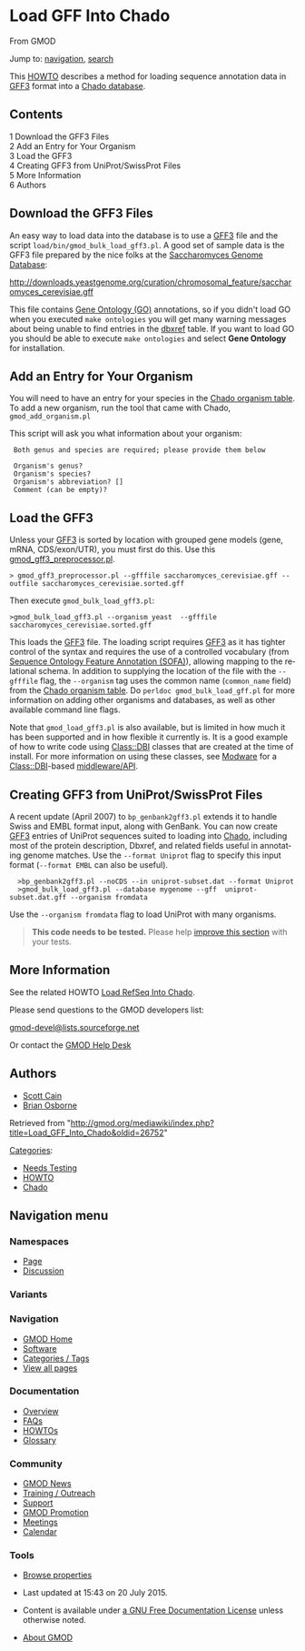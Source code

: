 <div id="mw-page-base" class="noprint">

</div>

<div id="mw-head-base" class="noprint">

</div>

<div id="content" class="mw-body" role="main">

<span id="top"></span>

<div id="mw-js-message" style="display:none;">

</div>



# <span dir="auto">Load GFF Into Chado</span>

<div id="bodyContent">

<div id="siteSub">

From GMOD

</div>

<div id="contentSub">

</div>

<div id="jump-to-nav" class="mw-jump">

Jump to: [navigation](#mw-navigation), [search](#p-search)

</div>

<div id="mw-content-text" class="mw-content-ltr" lang="en" dir="ltr">

This [HOWTO](Category:HOWTO "Category:HOWTO") describes a method for
loading sequence annotation data in [GFF3](GFF3 "GFF3") format into a
[Chado database](Chado_-_Getting_Started "Chado - Getting Started").

<div id="toc" class="toc">

<div id="toctitle">

## Contents

</div>

- [<span class="tocnumber">1</span> <span class="toctext">Download the
  GFF3 Files</span>](#Download_the_GFF3_Files)
- [<span class="tocnumber">2</span> <span class="toctext">Add an Entry
  for Your Organism</span>](#Add_an_Entry_for_Your_Organism)
- [<span class="tocnumber">3</span> <span class="toctext">Load the
  GFF3</span>](#Load_the_GFF3)
- [<span class="tocnumber">4</span> <span class="toctext">Creating GFF3
  from UniProt/SwissProt
  Files</span>](#Creating_GFF3_from_UniProt.2FSwissProt_Files)
- [<span class="tocnumber">5</span> <span class="toctext">More
  Information</span>](#More_Information)
- [<span class="tocnumber">6</span>
  <span class="toctext">Authors</span>](#Authors)

</div>

## <span id="Download_the_GFF3_Files" class="mw-headline">Download the GFF3 Files</span>

An easy way to load data into the database is to use a
[GFF3](GFF3 "GFF3") file and the script
`load/bin/gmod_bulk_load_gff3.pl`. A good set of sample data is the GFF3
file prepared by the nice folks at the [Saccharomyces Genome
Database](Category:SGD "Category:SGD"):

<a
href="http://downloads.yeastgenome.org/curation/chromosomal_feature/saccharomyces_cerevisiae.gff"
class="external free"
rel="nofollow">http://downloads.yeastgenome.org/curation/chromosomal_feature/saccharomyces_cerevisiae.gff</a>

This file contains
<a href="http://geneontology.org" class="external text"
rel="nofollow">Gene Ontology (GO)</a> annotations, so if you didn't load
GO when you executed `make ontologies` you will get many warning
messages about being unable to find entries in the
[dbxref](Chado_Tables#Table:_dbxref "Chado Tables") table. If you want
to load GO you should be able to execute `make ontologies` and select
**Gene Ontology** for installation.

## <span id="Add_an_Entry_for_Your_Organism" class="mw-headline">Add an Entry for Your Organism</span>

You will need to have an entry for your species in the [Chado organism
table](Chado_Tables#Table:_organism "Chado Tables"). To add a new
organism, run the tool that came with Chado, `gmod_add_organism.pl`

This script will ask you what information about your organism:

     Both genus and species are required; please provide them below

     Organism's genus?  
     Organism's species?  
     Organism's abbreviation? [] 
     Comment (can be empty)?

## <span id="Load_the_GFF3" class="mw-headline">Load the GFF3</span>

Unless your [GFF3](GFF3 "GFF3") is sorted by location with grouped gene
models (gene, mRNA, CDS/exon/UTR), you must first do this. Use this <a
href="http://gmod.cvs.sourceforge.net/*checkout*/gmod/schema/chado/bin/gmod_gff3_preprocessor.pl"
class="external text" rel="nofollow">gmod_gff3_preprocessor.pl</a>.

    > gmod_gff3_preprocessor.pl --gfffile saccharomyces_cerevisiae.gff --outfile saccharomyces_cerevisiae.sorted.gff

Then execute `gmod_bulk_load_gff3.pl`:

    >gmod_bulk_load_gff3.pl --organism yeast  --gfffile saccharomyces_cerevisiae.sorted.gff

This loads the [GFF3](GFF3 "GFF3") file. The loading script requires
[GFF3](GFF3 "GFF3") as it has tighter control of the syntax and requires
the use of a controlled vocabulary (from
<a href="http://sequenceontology.org" class="external text"
rel="nofollow">Sequence Ontology Feature Annotation (SOFA)</a>),
allowing mapping to the relational schema. In addition to supplying the
location of the file with the `--gfffile` flag, the `--organism` tag
uses the common name (`common_name` field) from the [Chado organism
table](Chado_Tables#Table:_organism "Chado Tables"). Do
`perldoc gmod_bulk_load_gff.pl` for more information on adding other
organisms and databases, as well as other available command line flags.

Note that `gmod_load_gff3.pl` is also available, but is limited in how
much it has been supported and in how flexible it currently is. It is a
good example of how to write code using
<a href="http://search.cpan.org/perldoc?Class::DBI"
class="external text" rel="nofollow">Class::DBI</a> classes that are
created at the time of install. For more information on using these
classes, see [Modware](Modware "Modware") for a
<a href="http://search.cpan.org/perldoc?Class::DBI"
class="external text" rel="nofollow">Class::DBI</a>-based
[middleware/API](Category:Middleware "Category:Middleware").

## <span id="Creating_GFF3_from_UniProt.2FSwissProt_Files" class="mw-headline">Creating GFF3 from UniProt/SwissProt Files</span>

A recent update (April 2007) to `bp_genbank2gff3.pl` extends it to
handle Swiss and EMBL format input, along with GenBank. You can now
create [GFF3](GFF3 "GFF3") entries of UniProt sequences suited to
loading into
<a href="Chado" class="mw-redirect" title="Chado">Chado</a>, including
most of the protein description, Dbxref, and related fields useful in
annotating genome matches. Use the `--format Uniprot` flag to specify
this input format (`--format EMBL` can also be useful).

      >bp_genbank2gff3.pl --noCDS --in uniprot-subset.dat --format Uniprot
      >gmod_bulk_load_gff3.pl --database mygenome --gff  uniprot-subset.dat.gff --organism fromdata

Use the `--organism fromdata` flag to load UniProt with many organisms.

> **This code needs to be tested.** <span class="small">Please help <a
> href="http://gmod.org/mediawiki/index.php?title=Load_GFF_Into_Chado&amp;action=edit"
> class="external text" rel="nofollow">improve this section</a> with
> your tests.</span>

## <span id="More_Information" class="mw-headline">More Information</span>

See the related HOWTO [Load RefSeq Into
Chado](Load_RefSeq_Into_Chado "Load RefSeq Into Chado").

Please send questions to the GMOD developers list:

<a href="mailto:gmod-devel@lists.sourceforge.net" class="external text"
rel="nofollow">gmod-devel@lists.sourceforge.net</a>

Or contact the [GMOD Help Desk](GMOD_Help_Desk "GMOD Help Desk")

## <span id="Authors" class="mw-headline">Authors</span>

- [Scott Cain](User:Scott "User:Scott")
- <a href="http://www.bioperl.org/wiki/Brian_Osborne" class="extiw"
  title="bp:Brian Osborne">Brian Osborne</a>

</div>

<div class="printfooter">

Retrieved from
"<http://gmod.org/mediawiki/index.php?title=Load_GFF_Into_Chado&oldid=26752>"

</div>

<div id="catlinks" class="catlinks">

<div id="mw-normal-catlinks" class="mw-normal-catlinks">

[Categories](Special:Categories "Special:Categories"):

- [Needs Testing](Category:Needs_Testing "Category:Needs Testing")
- [HOWTO](Category:HOWTO "Category:HOWTO")
- [Chado](Category:Chado "Category:Chado")

</div>

</div>

<div class="visualClear">

</div>

</div>

</div>

<div id="mw-navigation">

## Navigation menu

<div id="mw-head">



<div id="left-navigation">

<div id="p-namespaces" class="vectorTabs" role="navigation"
aria-labelledby="p-namespaces-label">

### Namespaces

- <span id="ca-nstab-main"><a href="Load_GFF_Into_Chado" accesskey="c"
  title="View the content page [c]">Page</a></span>
- <span id="ca-talk"><a
  href="http://gmod.org/mediawiki/index.php?title=Talk:Load_GFF_Into_Chado&amp;action=edit&amp;redlink=1"
  accesskey="t"
  title="Discussion about the content page [t]">Discussion</a></span>

</div>

<div id="p-variants" class="vectorMenu emptyPortlet" role="navigation"
aria-labelledby="p-variants-label">

### 

### Variants[](#)

<div class="menu">

</div>

</div>

</div>





</div>

</div>

</div>

<div id="mw-panel">

<div id="p-logo" role="banner">

<a href="Main_Page"
style="background-image: url(../images/GMOD-cogs.png);"
title="Visit the main page"></a>

</div>

<div id="p-Navigation" class="portal" role="navigation"
aria-labelledby="p-Navigation-label">

### Navigation

<div class="body">

- <span id="n-GMOD-Home">[GMOD Home](Main_Page)</span>
- <span id="n-Software">[Software](GMOD_Components)</span>
- <span id="n-Categories-.2F-Tags">[Categories /
  Tags](Categories)</span>
- <span id="n-View-all-pages">[View all pages](Special:AllPages)</span>

</div>

</div>

<div id="p-Documentation" class="portal" role="navigation"
aria-labelledby="p-Documentation-label">

### Documentation

<div class="body">

- <span id="n-Overview">[Overview](Overview)</span>
- <span id="n-FAQs">[FAQs](Category:FAQ)</span>
- <span id="n-HOWTOs">[HOWTOs](Category:HOWTO)</span>
- <span id="n-Glossary">[Glossary](Glossary)</span>

</div>

</div>

<div id="p-Community" class="portal" role="navigation"
aria-labelledby="p-Community-label">

### Community

<div class="body">

- <span id="n-GMOD-News">[GMOD News](GMOD_News)</span>
- <span id="n-Training-.2F-Outreach">[Training /
  Outreach](Training_and_Outreach)</span>
- <span id="n-Support">[Support](Support)</span>
- <span id="n-GMOD-Promotion">[GMOD Promotion](GMOD_Promotion)</span>
- <span id="n-Meetings">[Meetings](Meetings)</span>
- <span id="n-Calendar">[Calendar](Calendar)</span>

</div>

</div>

<div id="p-tb" class="portal" role="navigation"
aria-labelledby="p-tb-label">

### Tools

<div class="body">


- <span id="t-smwbrowselink"><a href="Special:Browse/Load_GFF_Into_Chado" rel="smw-browse">Browse
  properties</a></span>


</div>

</div>

</div>

</div>

<div id="footer" role="contentinfo">

- <span id="footer-info-lastmod">Last updated at 15:43 on 20 July
  2015.</span>
<!-- - <span id="footer-info-viewcount">151,008 page views.</span> -->
- <span id="footer-info-copyright">Content is available under
  <a href="http://www.gnu.org/licenses/fdl-1.3.html" class="external"
  rel="nofollow">a GNU Free Documentation License</a> unless otherwise
  noted.</span>

<!-- -->

- <span id="footer-places-about">[About
  GMOD](GMOD:About "GMOD:About")</span>

<!-- -->






</div>
